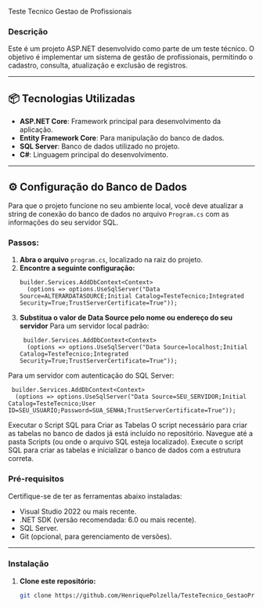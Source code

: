 Teste Tecnico Gestao de Profissionais

### Descrição
Este é um projeto ASP.NET desenvolvido como parte de um teste técnico. O objetivo é implementar um sistema de gestão de profissionais, permitindo o cadastro, consulta, atualização e exclusão de registros.

---
## 📦 Tecnologias Utilizadas

- **ASP.NET Core**: Framework principal para desenvolvimento da aplicação.
- **Entity Framework Core**: Para manipulação do banco de dados.
- **SQL Server**: Banco de dados utilizado no projeto.
- **C#**: Linguagem principal do desenvolvimento.
---

## ⚙️ Configuração do Banco de Dados

Para que o projeto funcione no seu ambiente local, você deve atualizar a string de conexão do banco de dados no arquivo `Program.cs` com as informações do seu servidor SQL.

### Passos:
1. **Abra o arquivo** `program.cs`, localizado na raiz do projeto.
2. **Encontre a seguinte configuração:**
   ```
   builder.Services.AddDbContext<Context>
     (options => options.UseSqlServer("Data Source=ALTERARDATASOURCE;Initial Catalog=TesteTecnico;Integrated Security=True;TrustServerCertificate=True"));    
3. **Substitua o valor de Data Source pelo nome ou endereço do seu servidor**
   Para um servidor local padrão:
   ```
    builder.Services.AddDbContext<Context>
     (options => options.UseSqlServer("Data Source=localhost;Initial Catalog=TesteTecnico;Integrated Security=True;TrustServerCertificate=True"));
   ```

  Para um servidor com autenticação do SQL Server:
   ```
    builder.Services.AddDbContext<Context>
     (options => options.UseSqlServer("Data Source=SEU_SERVIDOR;Initial Catalog=TesteTecnico;User ID=SEU_USUARIO;Password=SUA_SENHA;TrustServerCertificate=True"));
   ```
 Executar o Script SQL para Criar as Tabelas
   O script necessário para criar as tabelas no banco de dados já está incluído no repositório.
  Navegue até a pasta Scripts (ou onde o arquivo SQL esteja localizado).
  Execute o script SQL para criar as tabelas e inicializar o banco de dados com a estrutura correta.


### Pré-requisitos

Certifique-se de ter as ferramentas abaixo instaladas:

- Visual Studio 2022 ou mais recente.
- .NET SDK (versão recomendada: 6.0 ou mais recente).
- SQL Server.
- Git (opcional, para gerenciamento de versões).

---

### Instalação


1. **Clone este repositório:**
   ```bash
   git clone https://github.com/HenriquePolzella/TesteTecnico_GestaoProfissionais
